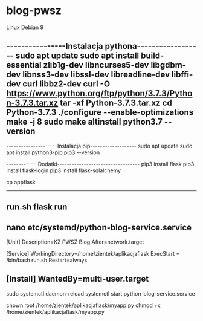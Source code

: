 # blog-pwsz

Linux Debian 9

----------------Instalacja pythona------------------
sudo apt update
sudo apt install build-essential zlib1g-dev libncurses5-dev libgdbm-dev libnss3-dev libssl-dev libreadline-dev libffi-dev curl libbz2-dev
curl -O https://www.python.org/ftp/python/3.7.3/Python-3.7.3.tar.xz
tar -xf Python-3.7.3.tar.xz
cd Python-3.7.3
./configure --enable-optimizations
make -j 8
sudo make altinstall
python3.7 --version
-----------------------------------------------------
---------------------Instalacja pip-------------------
sudo apt update
sudo apt install python3-pip
pip3 --version

-------------Dodatki----------------------------------
pip3 install flask
pip3 install flask-login
pip3 install flask-sqlalchemy

cp appflask

--------------------------------------------
run.sh
flask run
--------------------------------------------
nano etc/systemd/python-blog-service.service
--------------------------------------------
[Unit]
Description=KZ PWSZ Blog
After=network.target

[Service]
WorkingDirectory=/home/zientek/aplikacjaflask
ExecStart = /bin/bash run.sh
Restart=always

[Install]
WantedBy=multi-user.target
--------------------------------------------

sudo systemctl daemon-reload
systemctl start python-blog-service.service

chown root /home/zientek/aplikacjaflask/myapp.py
chmod +x /home/zientek/aplikacjaflask/myapp.py
